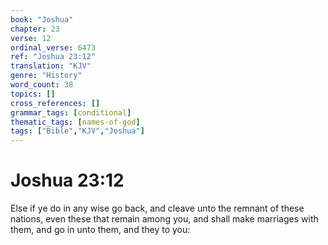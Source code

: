 ```yaml
---
book: "Joshua"
chapter: 23
verse: 12
ordinal_verse: 6473
ref: "Joshua 23:12"
translation: "KJV"
genre: "History"
word_count: 38
topics: []
cross_references: []
grammar_tags: [conditional]
thematic_tags: [names-of-god]
tags: ["Bible","KJV","Joshua"]
---
```


# Joshua 23:12

Else if ye do in any wise go back, and cleave unto the remnant of these nations, even these that remain among you, and shall make marriages with them, and go in unto them, and they to you:
